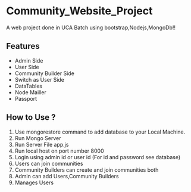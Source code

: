 # Community_Website_Project
A web project done in UCA Batch using bootstrap,Nodejs,MongoDb!!

## Features
<ul>
<li>Admin Side</li>
<li>User Side</li>
<li>Community Builder Side</li>
<li>Switch as User Side</li>
<li>DataTables</li>
<li>Node Mailler</li>
<li>Passport</li>
</ul>

## How to Use ?
<ol type="number">
<li> Use mongorestore command to add database to your Local Machine.</li>
<li>Run Mongo Server</li>
<li>Run Server File app.js</li>
<li>Run local host on port number 8000</li>
<li>Login using admin id or user id (For id and password see database)</li>
<li>Users can join communities</li>
<li>Community Builders can create and join communities both</li>
<li>Admin can add Users,Community Builders</li>
<li>Manages Users</li>
</ol>
